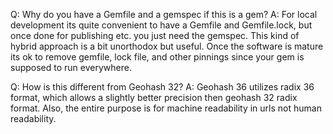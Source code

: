 
Q: Why do you have a Gemfile and a gemspec if this is a gem?
A: For local development its quite convenient to have a Gemfile and Gemfile.lock, but once done for
   publishing etc. you just need the gemspec. This kind of hybrid approach is a bit unorthodox but
   useful. Once the software is mature its ok to remove gemfile, lock file, and other pinnings since
   your gem is supposed to run everywhere.

Q: How is this different from Geohash 32?
A: Geohash 36 utilizes radix 36 format, which allows a slightly better precision then geohash 32
   radix format. Also, the entire purpose is for machine readability in urls not human readability.

